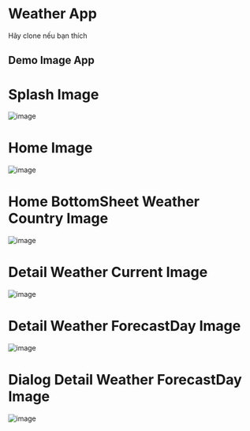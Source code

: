# Weather App 

Hãy clone nếu bạn thích

## Demo Image App
# Splash Image
![image](https://user-images.githubusercontent.com/80728170/177022868-af843deb-d920-44e0-95d7-c32e8e0f9753.png)
# Home Image
![image](https://lh3.googleusercontent.com/zTj0WiXJcwfPdqrZymyeGiXMLOvAD-kEAPnm6e9FDpAFRWT8xXxWT2AxUKzIs2QZzpZP_ZcPGLIkNFU-tLFZBf9x-PE9Y6dalzH24Vv92Pt9HuUKROp7JMW_i0rgI0Wn1V8BNfCcHCu_zfzzWrlIWjSc1t-xHT0pinu-29Wq7c8BqKkENkOn7zrghlfHwmQjYdeKDXg9Isk0DZbE9_9b01NHY3jSrWhUss0CU16EJW7KpXhgjrI6mwFszACkc6TK2EI0F6PXe3gp58H_ebgldFpSUeVlzx930NIHE2obv7cEBGh6SZjD09oHvjRjnuNnoxnxLp0TiEqPjpy6vVSYaRItFfRCmNt11RECDZxunnRJnjvrwGIvsGkeeI5x0RLbwtoZqsjG8be9jDqdKyHjCIfOsL_70m0b3maAphXR4UwWDmOngJTcgyM4RHgoUAjOopkQzFLftWWw-yx7IX-IGZDN2yHdGZs11V3FTKv6ZU2RbGMSU8s7K5DkwE-PJO2SkrlrHo5XonulLG1IBI2VpHq4_77jpOsczR2k6Nerxc1XcB_sDt6dpFk1aKIBMU4dswP3h3H1_DvnJpQidHuGZtXawrG5__pWJtzIfX-qn8pk0By3uwfQkCrZZFIr3LvIna0_2RCdJ7IuM4Q_29deRXdBcsI-anlRHnQi4Ez00-fj_pp1114JBbDX_ik2kB7J3apWaFjKr9m7OIcU9v9HS4rEtiEZb3GV7-NcqPd7frefbYI6_JRqSeYyaxVTZXdP7gPvDTPp_vB2q7iTEZEZxIabe1e7_CCvpPrgSgn87EnCz0ex_rXImpe1J_Nflfzadb_ZNJPyOkcJrJkACmY-HWCg5MrFF7rUHJE2tH16y66sq70RYp0AwL02zx5QMTGkf3BpuWXeyXwj=w451-h902-no?authuser=0)
# Home BottomSheet Weather Country Image
![image](https://lh3.googleusercontent.com/wRsOVoBxA-_WRQIhSkbMD4albalL1SHfRGV06AWbrdLa37w0dzcRLcPeWo1vttyQoyTxAsMnqisnIgreLc0AsA7pvT3gfMRrXmZWaaza_mxMFt1i-Nnq8bAQ78Hh1LRy1N_hNsgmLoNtalI_PAim2-_2vWQcn5oQc4l6HtP1MI6CVBKiawwZkzReocMZtUk0mNpKi1v6vQ9SW2bHrfXOLdFUBGmybnIfS25E5P_shRSkcgDNC_wDRJekIkRiCPzc1q6NWhMIof6QjBOTxShQG9D1oGvQ9BQQVIqXqLRJFPnZqS1ShYV4s0AVHPQqXUiFJo5Asj_hhqVxbxABzc_HHmGR7wS3otKtQdrf1AqrNsAEGzjM-AZDgk67DFAUAZZoufcB1BTsmH0kz74p1vHHfrDc9dfLQDpEt9Pe2eCQtHFUY-PwRD0yJmv26T2-OoyxiCZNW2rQtTEOI0PW-dgwjSA3bYSUw-n7pX36RQPxzObkZUmQkA0SqVlEpEwxRdRFpSzQg0gKigXIT_YpJUIDGVxJcxGJ_eu_pVDmouRBoRI1dEhiBd5gDUpIDX0T2o9rmNVNBsFADdD1c78b1kIg5-uxCvc0v3xziGEu_wTaFuI6Ka1X9cqxvgv5BTMAfl8xEnuDLIfZytRR4EcyMvaUX_8KUBUzNUitPMJw_P856sMuwqgk4KEPyn43i2e1x02ZMdDV5isuZSh3VNRguPejjdlNbMUx42VJlQ9yjmP4TTimUMvvCQvDjDXkwxD91WJWOfxcw98rNhvZF31HHgrkkmdznpo6Vpvwuy5NMTWVL9DhmYMnhqX_Uw0f6ZTesbjQ8PQqfS4MrjPtmXuIzSiUfkiPkA2EtHrxX-f_HqQElCygz557giZXdT50w_GVUv1PHaRq5f4Wzf5v=w451-h902-no?authuser=0)
# Detail Weather Current Image
![image](https://lh3.googleusercontent.com/Px0tkULltMzrNOGyRA-X3hd37fxAwKDLemuNShypvlu1jXMAzaXiY6Z2ODMCLSkypYEOAsVJRkGIS0ETSNZ_l0Vww0Cpo191awfRFhAkS1L4WuirGyflrKae4n9vIU7aSBT3F_P21_IIuQKBl9zCuDUFPV1yJYu9lm31VOqvzsxOMQoaxs1z_I9F8YrFgQscUzSSObyiO22vcgiWalvtFKzmVfDMySr5-P1h9UYqT3BhbngXyqw-1VJCd1X1ugkgzw_kWh98wqruB12U90RPrSgT_DtMLp4Eb-YElWX3poP71Vn0p34jMQZefxUBQRblHA0EqOCQ-o270W9uIsTPLAYAIs1yrUqhVFOpHwrLVohS1BDsUKtpY0YHOI3s2Rmzj2GYDtGtNtxkVZAN1wqOhT4bNjWrN81FomcIMRZ3roZBbvWLcV_VTgVJvcs72uisvAT4fHiDqwNc2WTiiB-DJKuIMRV6LiBpqHWn7-Jl8Qe96oC7NJeniBX9n0_DR7PP_0MZVyw9q_XdBm5IhGG9pczvMSHLPrrlYj3NHaJfAKeYrtZJiNfjzuxLHtKwjLSU2HEHVkg7woafgyXk_d3zvCt8flhlB52YGME_tc9zPu9z01S7UGW7p8H7mOHCvAjFIEPE1I71HSdgd_gwH3uoGsMd7jogDXJHSWSoUP2zwpJitzKvycGvMXBLAhLOrMXKX2o7mXLJnUpOOrzXWeC_8Oog99txfhB1HHsQUB5eleVgbDmiUvJ4KuF_HoQVolPBjgP4MGazop0bRgegqtf6spInrKMQskzCzq9_RY4dyVSobbyB5EzmRQzLtK2EKk4r05rzeVwtEUl5lH1_sE2Am-yPh10KfpDC8bAt3vXVLoL9SwPMf4sJKc_Xceg_G_Pc4I5Ip67uqlRw=w451-h902-no?authuser=0)
# Detail Weather ForecastDay Image
![image](https://lh3.googleusercontent.com/WXb8kz-94iKWJV1MB6YMoNYGbA5EDMdaNbp-icMRaR5mUMr7N4E8VxtFcInWQRXgBUMoB_N2G1Q8jmQ08xpyNQJda_ESDr38f21Xf3VKHLoG6PWg0HIgz0Aj8E3J9tYd9WLhl8FH7xaUnolq8vpQsIhhJId_Hy_KWD7C_sW-t5MACGR2tAMjUhp-kBopnBQbOGfBejfJnaIyku1zG_Ia7vka_iCHqF0Cbt6U_dnkxN7osXOxAb9Z-9dFH-MmqJMfzAhOPRrrhlaNgbBGN0uUfzhYcnVSH2_uZ9yMZQTHc-g2xat9QAwS9wj6-HKgWZvH3orvGJi4MOmkvQawnvOFBYzIGMxA7MOd8x3I0ws4uefc1z8_MUQPm_-pSL8iY2nh-asS_8aogUJcerEZscC7kRaeiWYlO4JARJcLx5sB8ByNKQhNRjFLrQgW8xg_H-cWzM4J1uZEmgrYyUYBtfU7X441EMSOHgE3-iNuk8Xkii6_R0eikfkz844DMVY24Le2IunK6m_Vx_HkdATvaYZa6EyG9OLNojLyuiW8fhBA9z5pZApBTKkFd_vW0zJ0kKOLo08Cl9s6E042Sv--12qFCCo0V2N6HLMDekYYXbukvJq5q5V6c-pVOMm0FmsV9D-wchSipL9k-8ROaWlsIUMVcZhCTIuMh1jE6YcNTpqysy-_FzyGslpG4x0oR3zg_giWSjF-UCIdf3CFl8Qdu0cfuyM1wHyy2R5jiaJKdtlaV8OyxSb8ylxqJJjhnbl7UtLE7t8zNBP-X2l3VgkCYSbK4RhVbPeO5Vjf6XT-3GwFk48OVASQZQsJ0g0rRrmvpu9gf0eOunDuiKRV33ZYILzqzdOCFw-erl5yGUqBIJev6X7oyQgQHPLG18LNXG3vek2OC_zC9pcmFW6X=w451-h902-no?authuser=0)
# Dialog Detail Weather ForecastDay Image
![image](https://lh3.googleusercontent.com/K4QVPIOBwPktol9bQhKqAXB7YKvGkDe_WCZMUHVcC-6HiJzkJkYlo-p3zFbrWwevhefHmhAW1Bl08DjQes9yh4WqSOnBuw3gJxkKWE52FAu2mvHUK5Sh6XVNgPgn3ntJXtd6GAv6O1tYUM95DO0IXUuAuCu4s1gV6LuUCyX3yQERBWO6re_VcRzsAFfv6QXYMYUS10uBSA7vKa3U7pTwLTD8ECB86xBpKdgfqjp62HrRZpyfdzG42BEVpv2Dq2AKNMTswfpeHru3PclzTIw6npu83nBwWqNmPIrvW74Z_lx5aEVVysxBFd-0kN0aNTjbS-TdnCL1n7X_Eo22ENbBz4sI0U0xmsjV0dPPQGeXdRXvZX_M1Pe1EaTZfN3nhZ_1BnV2i7lDdrqXXqoFNQ3icidAjLiVloWQD75A3fAUdAS_TR33Sjc6AaO4qzFw9DyhG6PMbGuWK1NwTuwqzoHbEnK8IdEan-gvQFSEoFEP-qm9IVbgOyzA0Krqw6QNeGcsEwMJYRBnX16vXVVRZNDPWzc-TQWxMeDKcl2pMySxTFCoWp35PrF_29W99mwvcxGyeJPyPeuITw3TPnWbQ0LmPnQ8IuStZWsUSDGlnTd_AAnw6BKUTMH2E_8UclTCtN3xTzXSeeYXAmImRVrAYsxXrTNbsU4eud34QK9NM4lNWe-ZSbpzGcpDNMV_RyeqV5ez7TeNzyYoXzdUoIJg71PozbLR6hao8bPXA0oxeQlmp6An6UDTStZTWDSaL-6wgf61sMAZVFOu8UDOQKi-RBZ3EWt_TEEzz0fsuCvtDdFqU3PDu7SM6WBD4e6PWBNpHKtPr1I7DSjWRMcbG4F2ACVQgabMb3aA8Pb2HIXpEipViWAE_arfwBN-aFuMvYk7n_1PDG5u4lrM55ut=w451-h902-no?authuser=0)
